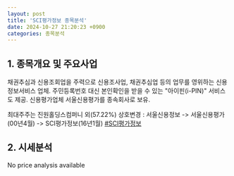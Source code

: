 ```yaml
---
layout: post
title: 'SCI평가정보 종목분석'
date: 2024-10-27 21:20:23 +0900
categories: 종목분석
---
```


## 1. 종목개요 및 주요사업

채권추심과 신용조회업을 주력으로 신용조사업, 채권추심업 등의 업무를 영위하는 신용정보서비스 업체. 
주민등록번호 대신 본인확인을 받을 수 있는 "아이핀(i-PIN)" 서비스도 제공. 신용평가업체 서울신용평가를 종속회사로 보유.

최대주주는 진원홀딩스컴퍼니 외(57.22%) 상호변경 : 서울신용정보 -> 서울신용평가(00년4월) -> SCI평가정보(16년1월)
[#SCI평가정보](#)

## 2. 시세분석

No price analysis available
